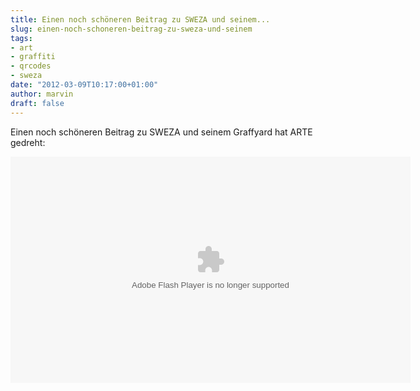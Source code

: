 ```yaml
---
title: Einen noch schöneren Beitrag zu SWEZA und seinem...
slug: einen-noch-schoneren-beitrag-zu-sweza-und-seinem
tags:
- art
- graffiti
- qrcodes
- sweza
date: "2012-03-09T10:17:00+01:00"
author: marvin
draft: false
---
```

Einen noch schöneren Beitrag zu SWEZA und seinem Graffyard hat ARTE
gedreht:

<p>
<object classid="clsid:D27CDB6E-AE6D-11cf-96B8-444553540000" codebase="http://download.macromedia.com/pub/shockwave/cabs/flash/swflash.cab#version=10,0,0,0" id="playerArte" allowscriptaccess="always" width="640" height="362">
<param name="allowFullScreen" value="true"></param><param name="allowScriptAccess" value="always"></param><param name="quality" value="high"><param name="movie" value="http://download.creative.arte.tv/preprod-creative/flash/player.swf?videoId=7667&amp;admin=false&amp;mode=preprod&amp;embed=true&amp;appContext=creative">

<embed src="http://download.creative.arte.tv/preprod-creative/flash/player.swf?videoId=7667&amp;admin=false&amp;mode=preprod&amp;embed=true&amp;appContext=creative" width="640" height="362" allowfullscreen="true" name="playerArte" quality="high" allowscriptaccess="always" pluginspage="http://www.macromedia.com/go/getflashplayer" type="application/x-shockwave-flash">
</embed>
</object>
</p>